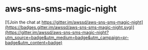 # aws-sns-sms-magic-night

[![Join the chat at https://gitter.im/awssd/aws-sns-sms-magic-night](https://badges.gitter.im/awssd/aws-sns-sms-magic-night.svg)](https://gitter.im/awssd/aws-sns-sms-magic-night?utm_source=badge&utm_medium=badge&utm_campaign=pr-badge&utm_content=badge)